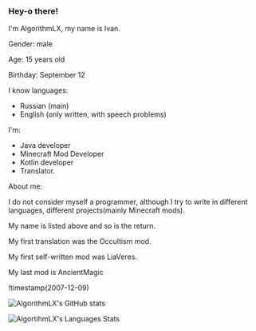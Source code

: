 ### Hey-o there!
I'm AlgorithmLX, my name is Ivan. 

Gender: male

Age: 15 years old

Birthday: September 12

I know languages:

- Russian (main)
- English (only written, with speech problems)

I'm:

- Java developer
- Minecraft Mod Developer
- Kotlin developer
- Translator.

About me: 

I do not consider myself a programmer, although I try to write in different languages, different projects(mainly Minecraft mods).

My name is listed above and so is the return. 

My first translation was the Occultism mod.

My first self-written mod was LiaVeres. 

My last mod is AncientMagic

!timestamp(2007-12-09)

![AlgorithmLX's GitHub stats](https://github-readme-stats.vercel.app/api?username=AlgorithmLX&count_private=true&theme=dark)


![AlgortihmLX's Languages Stats](https://github-readme-stats.vercel.app/api/top-langs/?username=AlgorithmLX&layout=compact&hide=html&bg_color=00000000&text_color=7a7a7a)
